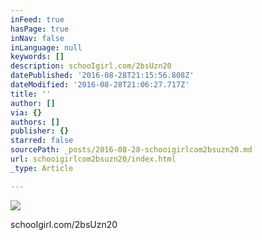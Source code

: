 ```yaml
---
inFeed: true
hasPage: true
inNav: false
inLanguage: null
keywords: []
description: schooIgirl.com/2bsUzn20
datePublished: '2016-08-28T21:15:56.808Z'
dateModified: '2016-08-28T21:06:27.717Z'
title: ''
author: []
via: {}
authors: []
publisher: {}
starred: false
sourcePath: _posts/2016-08-28-schooigirlcom2bsuzn20.md
url: schooigirlcom2bsuzn20/index.html
_type: Article

---
```

![](https://the-grid-user-content.s3-us-west-2.amazonaws.com/792abb81-f26f-4ac9-b876-9f67634034ae.jpg)

schooIgirl.com/2bsUzn20